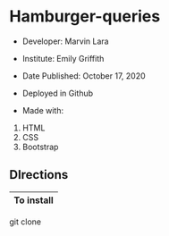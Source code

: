 # Hamburger-queries

* Developer: Marvin Lara
* Institute: Emily Griffith
* Date Published: October 17, 2020
* Deployed in Github

* Made with:

1. HTML
2. CSS
3. Bootstrap

## DIrections

**To install** |
---------------|
git clone 
 
